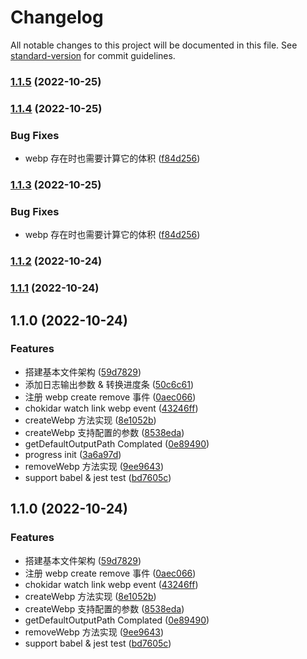 # Changelog

All notable changes to this project will be documented in this file. See [standard-version](https://github.com/conventional-changelog/standard-version) for commit guidelines.

### [1.1.5](https://github.com/zhuwei-ones/webp-auto-transform/compare/v1.1.4...v1.1.5) (2022-10-25)

### [1.1.4](https://github.com/zhuwei-ones/webp-auto-transform/compare/v1.1.2...v1.1.4) (2022-10-25)


### Bug Fixes

* webp 存在时也需要计算它的体积 ([f84d256](https://github.com/zhuwei-ones/webp-auto-transform/commit/f84d256f557d0fb6cb8e52a18cede71a453e92fd))

### [1.1.3](https://github.com/zhuwei-ones/webp-auto-transform/compare/v1.1.2...v1.1.3) (2022-10-25)


### Bug Fixes

* webp 存在时也需要计算它的体积 ([f84d256](https://github.com/zhuwei-ones/webp-auto-transform/commit/f84d256f557d0fb6cb8e52a18cede71a453e92fd))

### [1.1.2](https://github.com/zhuwei-ones/webp-auto-transform/compare/v1.1.1...v1.1.2) (2022-10-24)

### [1.1.1](https://github.com/zhuwei-ones/webp-auto-transform/compare/v1.1.0...v1.1.1) (2022-10-24)

## 1.1.0 (2022-10-24)


### Features

* 搭建基本文件架构 ([59d7829](https://github.com/zhuwei-ones/webp-auto-transform/commit/59d78292d4d101a49d289163988a0659a07ac077))
* 添加日志输出参数 & 转换进度条 ([50c6c61](https://github.com/zhuwei-ones/webp-auto-transform/commit/50c6c61ede81365171e5ce9afdaad58bcaa6855d))
* 注册 webp create remove 事件 ([0aec066](https://github.com/zhuwei-ones/webp-auto-transform/commit/0aec066dc5b1ab3acb4c144b6755041657922133))
* chokidar watch link webp event ([43246ff](https://github.com/zhuwei-ones/webp-auto-transform/commit/43246ff2761efdea1d69bf14c7835f4ffd015acc))
* createWebp 方法实现 ([8e1052b](https://github.com/zhuwei-ones/webp-auto-transform/commit/8e1052b76369477ce1cb5fc960c432fb9c79c11c))
* createWebp 支持配置的参数 ([8538eda](https://github.com/zhuwei-ones/webp-auto-transform/commit/8538eda9a2662bd93171ee230b5368df66293c9f))
* getDefaultOutputPath Complated ([0e89490](https://github.com/zhuwei-ones/webp-auto-transform/commit/0e894909713c6aaa36b92a0e57ee493243eee824))
* progress init ([3a6a97d](https://github.com/zhuwei-ones/webp-auto-transform/commit/3a6a97d9fe455b1c2417a92afab84d694e2b5e64))
* removeWebp 方法实现 ([9ee9643](https://github.com/zhuwei-ones/webp-auto-transform/commit/9ee9643713b67d736d7dd0954f679990683ffff4))
* support babel & jest test ([bd7605c](https://github.com/zhuwei-ones/webp-auto-transform/commit/bd7605c455c460af003c9f15453be81d2783f7dc))

## 1.1.0 (2022-10-24)


### Features

* 搭建基本文件架构 ([59d7829](https://github.com/zhuwei-ones/webp-auto-transform/commit/59d78292d4d101a49d289163988a0659a07ac077))
* 注册 webp create remove 事件 ([0aec066](https://github.com/zhuwei-ones/webp-auto-transform/commit/0aec066dc5b1ab3acb4c144b6755041657922133))
* chokidar watch link webp event ([43246ff](https://github.com/zhuwei-ones/webp-auto-transform/commit/43246ff2761efdea1d69bf14c7835f4ffd015acc))
* createWebp 方法实现 ([8e1052b](https://github.com/zhuwei-ones/webp-auto-transform/commit/8e1052b76369477ce1cb5fc960c432fb9c79c11c))
* createWebp 支持配置的参数 ([8538eda](https://github.com/zhuwei-ones/webp-auto-transform/commit/8538eda9a2662bd93171ee230b5368df66293c9f))
* getDefaultOutputPath Complated ([0e89490](https://github.com/zhuwei-ones/webp-auto-transform/commit/0e894909713c6aaa36b92a0e57ee493243eee824))
* removeWebp 方法实现 ([9ee9643](https://github.com/zhuwei-ones/webp-auto-transform/commit/9ee9643713b67d736d7dd0954f679990683ffff4))
* support babel & jest test ([bd7605c](https://github.com/zhuwei-ones/webp-auto-transform/commit/bd7605c455c460af003c9f15453be81d2783f7dc))
